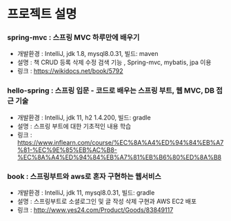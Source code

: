 # 프로젝트 설명

### spring-mvc : 스프링 MVC 하루만에 배우기
- 개발환경 : IntelliJ, jdk 1.8, mysql8.0.31, 빌드: maven
- 설명 : 책 CRUD 등록 삭제 수정 검색 기능 , Spring-mvc, mybatis, jpa 이용
- 링크 : https://wikidocs.net/book/5792

### hello-spring : 스프링 입문 - 코드로 배우는 스프링 부트, 웹 MVC, DB 접근 기술
- 개발환경 : IntelliJ, jdk 11, h2 1.4.200, 빌드: gradle
- 설명 : 스프링 부트에 대한 기초적인 내용 학습
- 링크 : https://www.inflearn.com/course/%EC%8A%A4%ED%94%84%EB%A7%81-%EC%9E%85%EB%AC%B8-%EC%8A%A4%ED%94%84%EB%A7%81%EB%B6%80%ED%8A%B8

### book : 스프링부트와 aws로 혼자 구현하는 웹서비스
- 개발환경 : IntelliJ, jdk 11, mysql8.0.31, 빌드: gradle
- 설명 : 스프링부트로 소셜로그인 및 글 작성 삭제 구현과 AWS EC2 배포
- 링크 : http://www.yes24.com/Product/Goods/83849117
